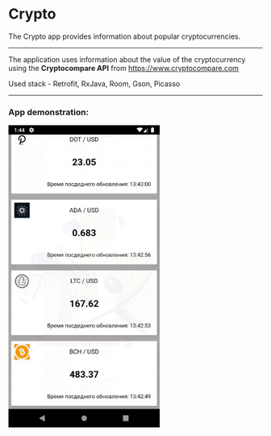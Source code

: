 # Crypto
The Crypto app provides information about popular cryptocurrencies.
___
The application uses information about the value of the cryptocurrency using the **Cryptocompare API**
from https://www.cryptocompare.com

Used stack - Retrofit, RxJava, Room, Gson, Picasso
___
### App demonstration:

<img src="https://github.com/Sickgrey/Crypto/blob/master/app/gifs/screen_crypto.gif" width="300" height="600"/>
